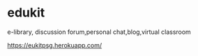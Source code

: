 # edukit
e-library, discussion forum,personal chat,blog,virtual classroom

https://eukitpsg.herokuapp.com/
